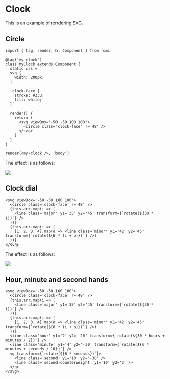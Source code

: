 # Clock

This is an example of rendering SVG.


## Circle

```tsx
import { tag, render, h, Component } from 'omi'

@tag('my-clock')
class MyClock extends Component {
  static css = `
  svg {
    width: 200px;
  }
  
  .clock-face {
    stroke: #333;
    fill: white;
  }`

  render() {
    return (
      <svg viewBox='-50 -50 100 100'>
        <circle class='clock-face' r='48' />
      </svg>
    )
  }
}

render(<my-clock />, 'body')
```

The effect is as follows:

![](https://gtimg.wechatpay.cn/resource/xres/img/202208/0c363b527b9e25625ae04011a4ecc5db_210x198.png)

## Clock dial

```tsx
<svg viewBox='-50 -50 100 100'>
  <circle class='clock-face' r='48' />
  {this.arr.map(i => (
    <line class='major' y1='35' y2='45' transform={`rotate(${30 * i})`} />
  ))}
  {this.arr.map(i => (
    [1, 2, 3, 4].map(o => <line class='minor' y1='42' y2='45' transform={`rotate(${6 * (i + o)})`} />)
  ))}
</svg>
```

The effect is as follows:

![](https://gtimg.wechatpay.cn/resource/xres/img/202208/b7ad67f0f6e41216465d03c4f8034498_218x202.png)

## Hour, minute and second hands

```tsx
<svg viewBox='-50 -50 100 100'>
  <circle class='clock-face' r='48' />
  {this.arr.map(i => (
    <line class='major' y1='35' y2='45' transform={`rotate(${30 * i})`} />
  ))}
  {this.arr.map(i => (
    [1, 2, 3, 4].map(o => <line class='minor' y1='42' y2='45' transform={`rotate(${6 * (i + o)})`} />)
  ))}
  <line class='hour' y1='2' y2='-20' transform={`rotate(${30 * hours + minutes / 2})`} />
  <line class='minute' y1='4' y2='-30' transform={`rotate(${6 * minutes + seconds / 10})`} />
  <g transform={`rotate(${6 * seconds})`}>
    <line class='second' y1='10' y2='-38' />
    <line class='second-counterweight' y1='10' y2='2' />
  </g>
</svg>
```